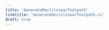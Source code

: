 ```yaml
---
title: 'GenerateRectilinearToolpath'
linktitle: 'GenerateRectilinearToolpath.cs'
draft: true
---
```

